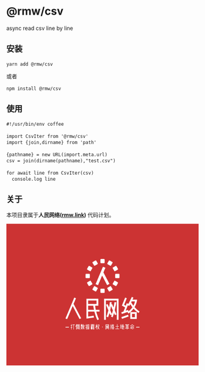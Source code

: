 <!-- 本文件由 ./readme.make.md 自动生成，请不要直接修改此文件 -->

# @rmw/csv

async read csv line by line

##  安装

```
yarn add @rmw/csv
```

或者

```
npm install @rmw/csv
```

## 使用

```
#!/usr/bin/env coffee

import CsvIter from '@rmw/csv'
import {join,dirname} from 'path'

{pathname} = new URL(import.meta.url)
csv = join(dirname(pathname),"test.csv")

for await line from CsvIter(csv)
  console.log line
```

## 关于

本项目隶属于**人民网络([rmw.link](//rmw.link))** 代码计划。

![人民网络](https://raw.githubusercontent.com/rmw-link/logo/master/rmw.red.bg.svg)